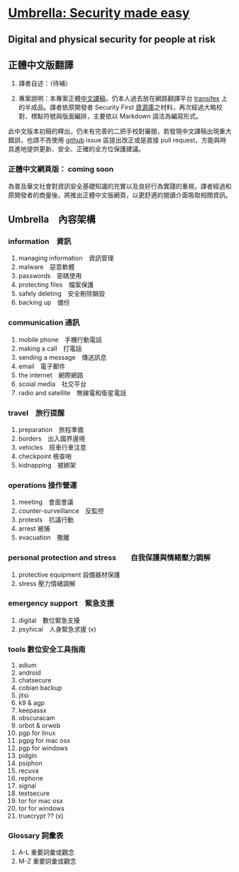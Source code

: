 [Umbrella: Security made easy](https://secfirst.org/)
===============================
Digital and physical security for people at risk
-------------------------------------------------------

## 正體中文版翻譯

1. 譯者自述：（待補）

2. 專案說明：本專案正體[中文譯稿](https://github.com/twngo/Umbrella_content/tree/master/md/zh-Hant)，仍本人過去放在網路翻譯平台 [transifex](https://www.transifex.com/otf/umbrella-app/translate/#zh-Hant) 上的半成品。譯者依原開發者 Security First [資源庫](https://github.com/securityfirst/Umbrella_content)之材料，再次經過大略校對、標點符號與版面編排，主要依以 Markdown 語法為編寫形式。 

此中文版本初稿的釋出，仍未有完善的二把手校對審閱，若發現中文譯稿出現重大錯誤，也請不吝使用 [github](https://github.com/twngo/Umbrella_content) issue 區提出改正或是直接 pull request，方能與時具進地提供更新、安全、正確的全方位保護建議。

### 正體中文網頁版： coming soon
為普及華文社會對資訊安全基礎知識的充實以及良好行為實踐的重視，譯者經過和原開發者的商量後，將推出正體中文版網頁，以更舒適的閱讀介面吸取相關資訊。

## Umbrella　內容架構

### information　資訊
1. managing information　資訊管理
2. malware　惡意軟體
3. passwords　密碼使用
4. protecting files　檔案保護
5. safely deleting　安全刪除銷毀
6. backing up　備份

### communication 通訊
1. mobile phone　手機行動電話
2. making a call　打電話
3. sending a message　傳送訊息
4. email　電子郵件
5. the internet　網際網路
6. scoial media　社交平台
7. radio and satellite　無線電和衛星電話

### travel　旅行提醒
1. preparation　旅程準備
2. borders　出入國界邊境
3. vehicles　搭車行車注意
4. checkpoint 檢查哨
5. kidnapping　被綁架

### operations 操作營運
1. meeting　會面會議
2. counter-surveillance　反監控
3. protests　抗議行動
4. arrest 被捕
5. evacuation　撒離

### personal protection and stress　　自我保護與情緒壓力調解
1. protective equipment  設備器材保護
2. stress 壓力情緒調解

### emergency support　緊急支援
1. digital　數位緊急支擾
2. psyhical　人身緊急求援 (x)

### tools 數位安全工具指南
1. adium
2. android
3. chatsecure
4. cobian backup
5. jitsi
6. k9 & agp
7. keepassx
8. obscuracam
9. orbot & orweb
10. pgp for linux  
11. pgpg for mac osx  
12. pgp for windows
13. pidgin
14. psiphon
15. recuva  
16. rephone
17. signal
18. textsecure
19. tor for mac osx
20. tor for windows
21. truecrypt ?? (x)

### Glossary 詞彙表 
1. A-L 重要詞彙或觀念
2. M-Z 重要詞彙或觀念

